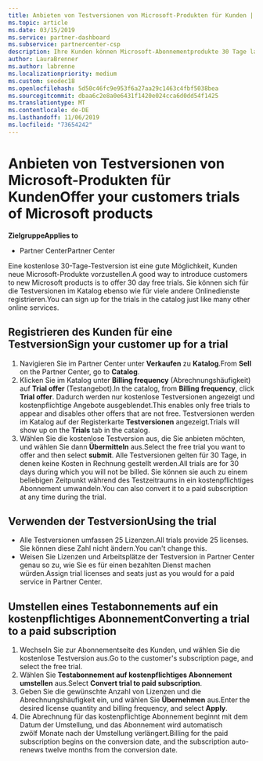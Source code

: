 ```yaml
---
title: Anbieten von Testversionen von Microsoft-Produkten für Kunden | Partner Center
ms.topic: article
ms.date: 03/15/2019
ms.service: partner-dashboard
ms.subservice: partnercenter-csp
description: Ihre Kunden können Microsoft-Abonnementprodukte 30 Tage lang testen. Sie können sich für diese Testversionen im Katalog ebenso wie für viele andere Onlinedienste registrieren.
author: LauraBrenner
ms.author: labrenne
ms.localizationpriority: medium
ms.custom: seodec18
ms.openlocfilehash: 5d50c46fc9e953f6a27aa29c1463c4fbf5038bea
ms.sourcegitcommit: dbaa6c2e8a0e6431f1420e024cca6d0dd54f1425
ms.translationtype: MT
ms.contentlocale: de-DE
ms.lasthandoff: 11/06/2019
ms.locfileid: "73654242"
---
```

# <a name="offer-your-customers-trials-of-microsoft-products"></a><span data-ttu-id="7e5e5-104">Anbieten von Testversionen von Microsoft-Produkten für Kunden</span><span class="sxs-lookup"><span data-stu-id="7e5e5-104">Offer your customers trials of Microsoft products</span></span>

<span data-ttu-id="7e5e5-105">**Zielgruppe**</span><span class="sxs-lookup"><span data-stu-id="7e5e5-105">**Applies to**</span></span>

-  <span data-ttu-id="7e5e5-106">Partner Center</span><span class="sxs-lookup"><span data-stu-id="7e5e5-106">Partner Center</span></span>

<span data-ttu-id="7e5e5-107">Eine kostenlose 30-Tage-Testversion ist eine gute Möglichkeit, Kunden neue Microsoft-Produkte vorzustellen.</span><span class="sxs-lookup"><span data-stu-id="7e5e5-107">A good way to introduce customers to new Microsoft products is to offer 30 day free trials.</span></span> <span data-ttu-id="7e5e5-108">Sie können sich für die Testversionen im Katalog ebenso wie für viele andere Onlinedienste registrieren.</span><span class="sxs-lookup"><span data-stu-id="7e5e5-108">You can sign up for the trials in the catalog just like many other online services.</span></span>  

## <a name="sign-your-customer-up-for-a-trial"></a><span data-ttu-id="7e5e5-109">Registrieren des Kunden für eine Testversion</span><span class="sxs-lookup"><span data-stu-id="7e5e5-109">Sign your customer up for a trial</span></span>

1.  <span data-ttu-id="7e5e5-110">Navigieren Sie im Partner Center unter **Verkaufen** zu **Katalog**.</span><span class="sxs-lookup"><span data-stu-id="7e5e5-110">From **Sell** on the Partner Center, go to **Catalog**.</span></span> 
2.  <span data-ttu-id="7e5e5-111">Klicken Sie im Katalog unter **Billing frequency** (Abrechnungshäufigkeit) auf **Trial offer** (Testangebot).</span><span class="sxs-lookup"><span data-stu-id="7e5e5-111">In the catalog, from **Billing frequency**, click **Trial offer**.</span></span> <span data-ttu-id="7e5e5-112">Dadurch werden nur kostenlose Testversionen angezeigt und kostenpflichtige Angebote ausgeblendet.</span><span class="sxs-lookup"><span data-stu-id="7e5e5-112">This enables only free trials to appear and disables other offers that are not free.</span></span> <span data-ttu-id="7e5e5-113">Testversionen werden im Katalog auf der Registerkarte **Testversionen** angezeigt.</span><span class="sxs-lookup"><span data-stu-id="7e5e5-113">Trials will show up on the **Trials** tab in the catalog.</span></span>
3.  <span data-ttu-id="7e5e5-114">Wählen Sie die kostenlose Testversion aus, die Sie anbieten möchten, und wählen Sie dann **Übermitteln** aus.</span><span class="sxs-lookup"><span data-stu-id="7e5e5-114">Select the free trial you want to offer and then select **submit**.</span></span> <span data-ttu-id="7e5e5-115">Alle Testversionen gelten für 30 Tage, in denen keine Kosten in Rechnung gestellt werden.</span><span class="sxs-lookup"><span data-stu-id="7e5e5-115">All trials are for 30 days during which you will not be billed.</span></span> <span data-ttu-id="7e5e5-116">Sie können sie auch zu einem beliebigen Zeitpunkt während des Testzeitraums in ein kostenpflichtiges Abonnement umwandeln.</span><span class="sxs-lookup"><span data-stu-id="7e5e5-116">You can also convert it to a paid subscription at any time during the trial.</span></span>

## <a name="using-the-trial"></a><span data-ttu-id="7e5e5-117">Verwenden der Testversion</span><span class="sxs-lookup"><span data-stu-id="7e5e5-117">Using the trial</span></span>

- <span data-ttu-id="7e5e5-118">Alle Testversionen umfassen 25 Lizenzen.</span><span class="sxs-lookup"><span data-stu-id="7e5e5-118">All trials provide 25 licenses.</span></span> <span data-ttu-id="7e5e5-119">Sie können diese Zahl nicht ändern.</span><span class="sxs-lookup"><span data-stu-id="7e5e5-119">You can't change this.</span></span>
- <span data-ttu-id="7e5e5-120">Weisen Sie Lizenzen und Arbeitsplätze der Testversion in Partner Center genau so zu, wie Sie es für einen bezahlten Dienst machen würden.</span><span class="sxs-lookup"><span data-stu-id="7e5e5-120">Assign trial licenses and seats just as you would for a paid service in Partner Center.</span></span>

## <a name="converting-a-trial-to-a-paid-subscription"></a><span data-ttu-id="7e5e5-121">Umstellen eines Testabonnements auf ein kostenpflichtiges Abonnement</span><span class="sxs-lookup"><span data-stu-id="7e5e5-121">Converting a trial to a paid subscription</span></span>

1.  <span data-ttu-id="7e5e5-122">Wechseln Sie zur Abonnementseite des Kunden, und wählen Sie die kostenlose Testversion aus.</span><span class="sxs-lookup"><span data-stu-id="7e5e5-122">Go to the customer's subscription page, and select the free trial.</span></span>
2.  <span data-ttu-id="7e5e5-123">Wählen Sie **Testabonnement auf kostenpflichtiges Abonnement umstellen** aus.</span><span class="sxs-lookup"><span data-stu-id="7e5e5-123">Select **Convert trial to paid subscription**.</span></span>
3.  <span data-ttu-id="7e5e5-124">Geben Sie die gewünschte Anzahl von Lizenzen und die Abrechnungshäufigkeit ein, und wählen Sie **Übernehmen** aus.</span><span class="sxs-lookup"><span data-stu-id="7e5e5-124">Enter the desired license quantity and billing frequency, and select **Apply**.</span></span>
4.  <span data-ttu-id="7e5e5-125">Die Abrechnung für das kostenpflichtige Abonnement beginnt mit dem Datum der Umstellung, und das Abonnement wird automatisch zwölf Monate nach der Umstellung verlängert.</span><span class="sxs-lookup"><span data-stu-id="7e5e5-125">Billing for the paid subscription begins on the conversion date, and the subscription auto-renews twelve months from the conversion date.</span></span> 

